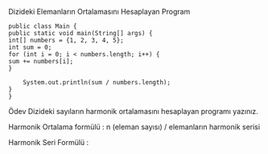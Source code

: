 Dizideki Elemanların Ortalamasını Hesaplayan Program
    
    public class Main {
    public static void main(String[] args) {
    int[] numbers = {1, 2, 3, 4, 5};
    int sum = 0;
    for (int i = 0; i < numbers.length; i++) {
    sum += numbers[i];
    }

        System.out.println(sum / numbers.length);
    }
    }
Ödev
Dizideki sayıların harmonik ortalamasını hesaplayan programı yazınız.

Harmonik Ortalama formülü : n (eleman sayısı) / elemanların harmonik serisi

Harmonik Seri Formülü :

